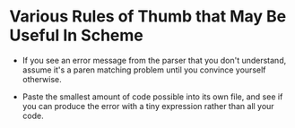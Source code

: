 Various Rules of Thumb that May Be Useful In Scheme
===================================================

  * If you see an error message from the parser that you don't understand, assume it's a paren matching
    problem until you convince yourself otherwise.

  * Paste the smallest amount of code possible into its own file, and see if you can produce
    the error with a tiny expression rather than all your code.
